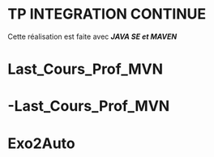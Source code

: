 # TP INTEGRATION CONTINUE  
Cette réalisation est faite avec ***JAVA SE et MAVEN***
# Last_Cours_Prof_MVN
# -Last_Cours_Prof_MVN
# Exo2Auto

